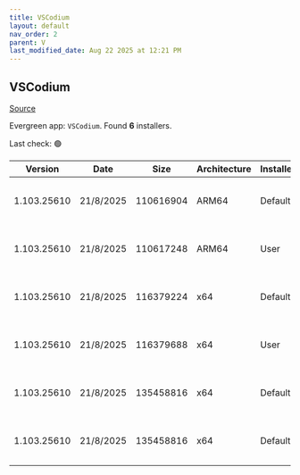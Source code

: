 ```yaml
---
title: VSCodium
layout: default
nav_order: 2
parent: V
last_modified_date: Aug 22 2025 at 12:21 PM
---
```


## VSCodium

[Source](https://vscodium.com)

Evergreen app: `VSCodium`. Found **6** installers.

Last check: 🟢

| Version     | Date      | Size      | Architecture | InstallerType | Type | URI                                                                                                                                                                                                                                  |
| ----------- | --------- | --------- | ------------ | ------------- | ---- | ------------------------------------------------------------------------------------------------------------------------------------------------------------------------------------------------------------------------------------ |
| 1.103.25610 | 21/8/2025 | 110616904 | ARM64        | Default       | exe  | [https://github.com/VSCodium/vscodium/releases/download/1.103.25610/VSCodiumSetup-arm64-1.103.25610.exe](https://github.com/VSCodium/vscodium/releases/download/1.103.25610/VSCodiumSetup-arm64-1.103.25610.exe)                     |
| 1.103.25610 | 21/8/2025 | 110617248 | ARM64        | User          | exe  | [https://github.com/VSCodium/vscodium/releases/download/1.103.25610/VSCodiumUserSetup-arm64-1.103.25610.exe](https://github.com/VSCodium/vscodium/releases/download/1.103.25610/VSCodiumUserSetup-arm64-1.103.25610.exe)             |
| 1.103.25610 | 21/8/2025 | 116379224 | x64          | Default       | exe  | [https://github.com/VSCodium/vscodium/releases/download/1.103.25610/VSCodiumSetup-x64-1.103.25610.exe](https://github.com/VSCodium/vscodium/releases/download/1.103.25610/VSCodiumSetup-x64-1.103.25610.exe)                         |
| 1.103.25610 | 21/8/2025 | 116379688 | x64          | User          | exe  | [https://github.com/VSCodium/vscodium/releases/download/1.103.25610/VSCodiumUserSetup-x64-1.103.25610.exe](https://github.com/VSCodium/vscodium/releases/download/1.103.25610/VSCodiumUserSetup-x64-1.103.25610.exe)                 |
| 1.103.25610 | 21/8/2025 | 135458816 | x64          | Default       | msi  | [https://github.com/VSCodium/vscodium/releases/download/1.103.25610/VSCodium-x64-1.103.25610.msi](https://github.com/VSCodium/vscodium/releases/download/1.103.25610/VSCodium-x64-1.103.25610.msi)                                   |
| 1.103.25610 | 21/8/2025 | 135458816 | x64          | Default       | msi  | [https://github.com/VSCodium/vscodium/releases/download/1.103.25610/VSCodium-x64-updates-disabled-1.103.25610.msi](https://github.com/VSCodium/vscodium/releases/download/1.103.25610/VSCodium-x64-updates-disabled-1.103.25610.msi) |

